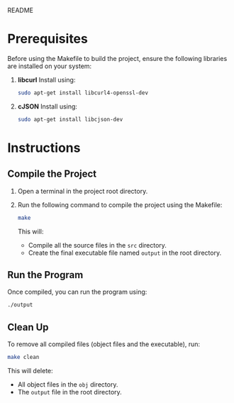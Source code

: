 README

Prerequisites
=============

Before using the Makefile to build the project, ensure the following libraries are installed on your system:

1. **libcurl**
   Install using:
   ```bash
   sudo apt-get install libcurl4-openssl-dev
   ```

2. **cJSON**
   Install using:
   ```bash
   sudo apt-get install libcjson-dev
   ```

Instructions
============

Compile the Project
-------------------
1. Open a terminal in the project root directory.
2. Run the following command to compile the project using the Makefile:
   ```bash
   make
   ```

   This will:
   - Compile all the source files in the `src` directory.
   - Create the final executable file named `output` in the root directory.

Run the Program
---------------
Once compiled, you can run the program using:
```bash
./output
```

Clean Up
--------
To remove all compiled files (object files and the executable), run:
```bash
make clean
```

This will delete:
- All object files in the `obj` directory.
- The `output` file in the root directory.
